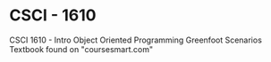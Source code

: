 # CSCI - 1610
CSCI 1610 - Intro Object Oriented Programming
Greenfoot Scenarios
Textbook found on "coursesmart.com"
